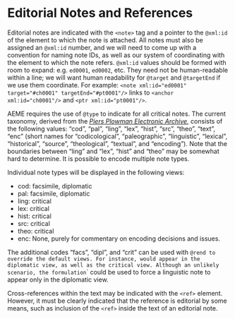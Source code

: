 # Editorial Notes and References

Editorial notes are indicated with the `<note>` tag and a pointer to the `@xml:id` of the element to which the note is attached. All notes must also be assigned an `@xml:id` number, and we will need to come up with a convention for naming note IDs, as well as our system of coordinating with the element to which the note refers. `@xml:id` values should be formed with room to expand: e.g. `ed0001`, `ed0002`, etc. They need not be human-readable within a line; we will want human readability for `@target` and `@targetEnd` if we use them coordinate. For example: `<note xml:id="ed0001" target="#ch0001" targetEnd="#pt0001"/>` links to `<anchor xml:id="ch0001"/>` and `<ptr xml:id="pt0001"/>`.

AEME requires the use of `@type` to indicate for all critical notes. The current taxonomy, derived from the <a href="http://www3.iath.virginia.edu/seenet/piers/protocoltran.html" target="_blank">*Piers Plowman Electronic Archive*</a>, consists of the following values: “cod”, “pal”, “ling”, “lex”, “hist”, “src”, “theo”, “text”, “enc” (short names for “codicological”, “paleographic”, “linguistic”, “lexical”, “historical”, “source”, “theological”, “textual”, and “encoding”). Note that the boundaries between “ling” and “lex”, “hist” and “theo” may be somewhat hard to determine. It is possible to encode multiple note types.

Individual note types will be displayed in the following views:
* cod: facsimile, diplomatic
* pal: facsimile, diplomatic
* ling: critical
* lex: critical
* hist: critical
* src: critical
* theo: critical
* enc: None, purely for commentary on encoding decisions and issues.

The additional codes “facs”, “dipl”, and “crit” can be used with `@rend to override the default views. For instance, `<note type="ling" rend="dipl crit">` would appear in the diplomatic view, as well as the critical view. Although an unlikely scenario, the formulation `<note type="ling" rend="dipl">` could be used to force a linguistic note to appear only in the diplomatic view.

Cross-references within the text may be indicated with the `<ref>` element. However, it must be clearly indicated that the reference is editorial by some means, such as inclusion of the `<ref>` inside the text of an editorial note.
